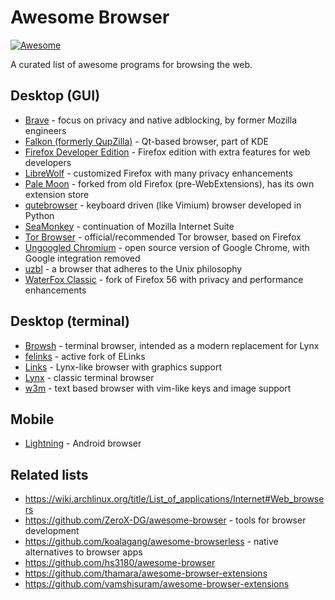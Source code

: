 # Awesome Browser

[![Awesome](https://awesome.re/badge.svg)](https://awesome.re)

A curated list of awesome programs for browsing the web.

## Desktop (GUI)

* [Brave](https://brave.com/) - focus on privacy and native adblocking, by former Mozilla engineers
* [Falkon (formerly QupZilla)](https://www.falkon.org/) - Qt-based browser, part of KDE
* [Firefox Developer Edition](https://www.mozilla.org/en-US/firefox/developer/) - Firefox edition with extra features for web developers
* [LibreWolf](https://librewolf.net/) - customized Firefox with many privacy enhancements
* [Pale Moon](https://www.palemoon.org/) - forked from old Firefox (pre-WebExtensions), has its own extension store
* [qutebrowser](https://github.com/qutebrowser/qutebrowser) - keyboard driven (like Vimium) browser developed in Python
* [SeaMonkey](https://www.seamonkey-project.org/) - continuation of Mozilla Internet Suite
* [Tor Browser](https://www.torproject.org/download/) - official/recommended Tor browser, based on Firefox
* [Ungoogled Chromium](https://github.com/ungoogled-software/ungoogled-chromium) - open source version of Google Chrome, with Google integration removed
* [uzbl](https://github.com/uzbl/uzbl) - a browser that adheres to the Unix philosophy
* [WaterFox Classic](https://www.waterfox.net/) - fork of Firefox 56 with privacy and performance enhancements

## Desktop (terminal)
* [Browsh](https://www.brow.sh/) - terminal browser, intended as a modern replacement for Lynx
* [felinks](https://github.com/rkd77/elinks) - active fork of ELinks
* [Links](https://github.com/rkd77/elinks#readme) - Lynx-like browser with graphics support
* [Lynx](https://lynx.invisible-island.net/) - classic terminal browser
* [w3m](https://en.wikipedia.org/wiki/W3m) - text based browser with vim-like keys and image support

## Mobile
* [Lightning](https://github.com/anthonycr/Lightning-Browser) - Android browser
## Related lists

* https://wiki.archlinux.org/title/List_of_applications/Internet#Web_browsers
* https://github.com/ZeroX-DG/awesome-browser - tools for browser development
* https://github.com/koalagang/awesome-browserless - native alternatives to browser apps
* https://github.com/hs3180/awesome-browser
* https://github.com/thamara/awesome-browser-extensions
* https://github.com/vamshisuram/awesome-browser-extensions
